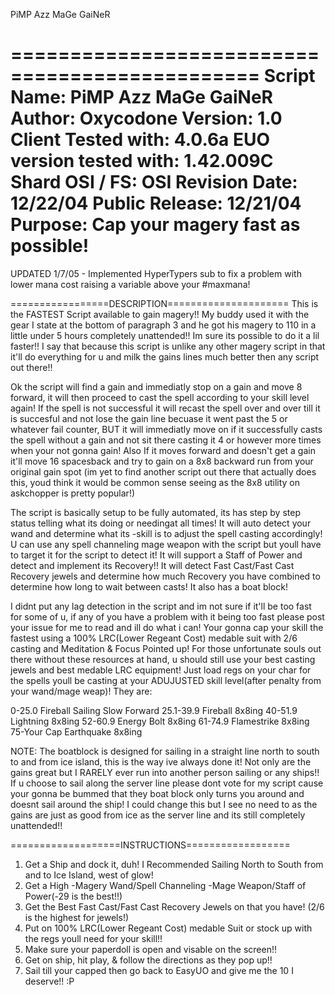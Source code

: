 PiMP Azz MaGe GaiNeR

===============================================
Script Name: PiMP Azz MaGe GaiNeR
Author: Oxycodone
Version: 1.0
Client Tested with: 4.0.6a
EUO version tested with: 1.42.009C
Shard OSI / FS: OSI
Revision Date: 12/22/04
Public Release: 12/21/04
Purpose: Cap your magery fast as possible!
===============================================


UPDATED 1/7/05 - Implemented HyperTypers sub to fix a problem with lower mana cost raising a variable above your #maxmana!

=================DESCRIPTION=====================
This is the FASTEST Script available to gain magery!! My buddy used it with the gear I state at the bottom of paragraph 3 and he got his magery to 110 in a little under 5 hours completely unattended!! Im sure its possible to do it a lil faster!! I say that because this script is unlike any other magery script in that it'll do everything for u and milk the gains lines much better then any script out there!!

Ok the script will find a gain and immediatly stop on a gain and move 8 forward, it will then proceed to cast the spell according to your skill level again! If the spell is not successful it will recast the spell over and over till it is succesful and not lose the gain line becuase it went past the 5 or whatever fail counter, BUT it will immediatly move on if it successfully casts the spell without a gain and not sit there casting it 4 or however
more times when your not gonna gain! Also If it moves forward and doesn't get a gain it'll move 16 spacesback and try to gain on a 8x8 backward run from your original gain spot (im yet to find another script out there that actually does this, youd think it would be common sense seeing as the 8x8 utility on askchopper is pretty popular!)

The script is basically setup to be fully automated, its has step by step status telling what its doing or needingat all times! It will auto detect your wand and determine what its -skill is to adjust the spell casting accordingly! U can use any spell channeling mage weapon with the script but youll have to target it for the script to detect it! It will support a Staff of Power and detect and implement its Recovery!! It will detect Fast Cast/Fast Cast Recovery jewels and determine how much Recovery you have combined to determine how long to wait between casts! It also has a boat block!

I didnt put any lag detection in the script and im not sure if it'll be too fast for some of u, if any of you have a problem with it being too fast please post your issue for me to read and ill do what i can! Your gonna cap your
skill the fastest using a 100% LRC(Lower Regeant Cost) medable suit with 2/6 casting and Meditation & Focus Pointed up! For those unfortunate souls out there without these resources at hand, u should still use your best casting jewels and best medable LRC equipment! Just load regs on your char for the spells youll be casting at your ADUJUSTED skill level(after penalty from your wand/mage weap)!
They are:

0-25.0 Fireball Sailing Slow Forward
25.1-39.9 Fireball 8x8ing
40-51.9 Lightning 8x8ing
52-60.9 Energy Bolt 8x8ing
61-74.9 Flamestrike 8x8ing
75-Your Cap Earthquake 8x8ing

NOTE: The boatblock is designed for sailing in a straight line north to south to and from ice island, this is the way ive always done it! Not only are the gains great but I RARELY ever run into another person sailing or any ships!! If u choose to sail along the server line please dont vote for my script cause your gonna be bummed that they boat block only turns you around and doesnt sail around the ship! I could change this but I see no need to as the gains are just as good from ice as the server line and its still completely unattended!!

===================INSTRUCTIONS==================
1. Get a Ship and dock it, duh! I Recommended Sailing North to South from and to Ice Island, west of glow!
2. Get a High -Magery Wand/Spell Channeling -Mage Weapon/Staff of Power(-29 is the best!!)
3. Get the Best Fast Cast/Fast Cast Recovery Jewels on that you have! (2/6 is the highest for jewels!)
4. Put on 100% LRC(Lower Regeant Cost) medable Suit or stock up with the regs youll need for your skill!!
5. Make sure your paperdoll is open and visable on the screen!!
6. Get on ship, hit play, & follow the directions as they pop up!!
7. Sail till your capped then go back to EasyUO and give me the 10 I deserve!! :P